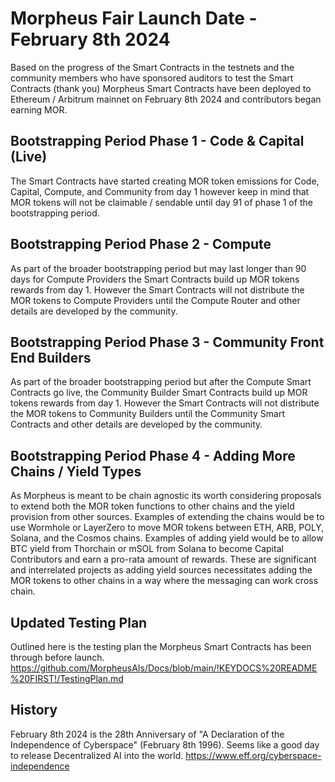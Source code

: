 # Morpheus Fair Launch Date - February 8th 2024
Based on the progress of the Smart Contracts in the testnets and the community members who have sponsored auditors to test the Smart Contracts (thank you) Morpheus Smart Contracts have been deployed to Ethereum / Arbitrum mainnet on February 8th 2024 and contributors began earning MOR.

## Bootstrapping Period Phase 1 - Code & Capital (Live)
The Smart Contracts have started creating MOR token emissions for Code, Capital, Compute, and Community from day 1 however keep in mind that MOR tokens will not be claimable / sendable until day 91 of phase 1 of the bootstrapping period.

## Bootstrapping Period Phase 2 - Compute
As part of the broader bootstrapping period but may last longer than 90 days for Compute Providers the Smart Contracts build up MOR tokens rewards from day 1. However the Smart Contracts will not distribute the MOR tokens to Compute Providers until the Compute Router and other details are developed by the community.

## Bootstrapping Period Phase 3 - Community Front End Builders
As part of the broader bootstrapping period but after the Compute Smart Contracts go live, the Community Builder Smart Contracts build up MOR tokens rewards from day 1. However the Smart Contracts will not distribute the MOR tokens to Community Builders until the Community Smart Contracts and other details are developed by the community.

## Bootstrapping Period Phase 4 - Adding More Chains / Yield Types
As Morpheus is meant to be chain agnostic its worth considering proposals to extend both the MOR token functions to other chains and the yield provision from other sources. 
Examples of extending the chains would be to use Wormhole or LayerZero to move MOR tokens between ETH, ARB, POLY, Solana, and the Cosmos chains.
Examples of adding yield would be to allow BTC yield from Thorchain or mSOL from Solana to become Capital Contributors and earn a pro-rata amount of rewards.
These are significant and interrelated projects as adding yield sources necessitates adding the MOR tokens to other chains in a way where the messaging can work cross chain. 

## Updated Testing Plan
Outlined here is the testing plan the Morpheus Smart Contracts has been through before launch.
https://github.com/MorpheusAIs/Docs/blob/main/!KEYDOCS%20README%20FIRST!/TestingPlan.md

## History
February 8th 2024 is the 28th Anniversary of "A Declaration of the Independence of Cyberspace" (February 8th 1996). 
Seems like a good day to release Decentralized AI into the world.
https://www.eff.org/cyberspace-independence
